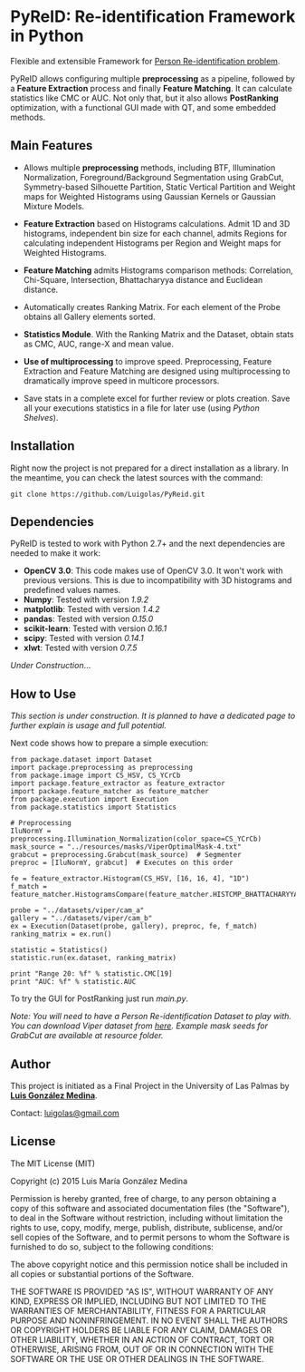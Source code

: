 PyReID: Re-identification Framework in Python
=====================================================
Flexible and extensible Framework for [Person Re-identification problem](http://www.sciencedirect.com/science/article/pii/S0262885614000262).

PyReID allows configuring multiple **preprocessing** as a pipeline, followed by a **Feature Extraction** process and finally **Feature Matching**. It can calculate statistics like CMC or AUC. Not only that, but it also allows **PostRanking** optimization, with a functional GUI made with QT, and some embedded methods.

Main Features
-------------
  - Allows multiple **preprocessing** methods, including BTF, Illumination Normalization, Foreground/Background Segmentation using GrabCut, Symmetry-based Silhouette Partition, Static Vertical Partition and Weight maps for Weighted Histograms using Gaussian Kernels or Gaussian Mixture Models.
  
  - **Feature Extraction** based on Histograms calculations. Admit 1D and 3D histograms, independent bin size for each channel, admits Regions for calculating independent Histograms per Region and Weight maps for Weighted Histograms.
  
  - **Feature Matching** admits Histograms comparison methods: Correlation, Chi-Square, Intersection, Bhattacharyya distance and Euclidean distance.
  
  - Automatically creates Ranking Matrix. For each element of the Probe obtains all Gallery elements sorted.
  
  - **Statistics Module**. With the Ranking Matrix and the Dataset, obtain stats as CMC, AUC, range-X and mean value.
  
  - **Use of multiprocessing** to improve speed. Preprocessing, Feature Extraction and Feature Matching are designed using multiprocessing to dramatically improve speed in multicore processors.
  
  - Save stats in a complete excel for further review or plots creation. Save all your executions statistics in a file for later use (using *Python Shelves*).
  
Installation
------------
Right now the project is not prepared for a direct installation as a library. In the meantime, you can check the latest sources with the command:


    git clone https://github.com/Luigolas/PyReid.git

Dependencies
------------
PyReID is tested to work with Python 2.7+ and the next dependencies are needed to make it work:

  - **OpenCV 3.0**: This code makes use of OpenCV 3.0. It won't work with previous versions. This is due to incompatibility with 3D histograms and predefined values names.
  - **Numpy**: Tested with version *1.9.2*
  - **matplotlib**: Tested with version *1.4.2*
  - **pandas**: Tested with version *0.15.0*
  - **scikit-learn**: Tested with version *0.16.1*
  - **scipy**: Tested with version *0.14.1*
  - **xlwt**: Tested with version *0.7.5*

*Under Construction*...

How to Use
----------
*This section is under construction. It is planned to have a dedicated page to further explain is usage and full potential.* 

Next code shows how to prepare a simple execution:


    from package.dataset import Dataset
    import package.preprocessing as preprocessing
    from package.image import CS_HSV, CS_YCrCb
    import package.feature_extractor as feature_extractor
    import package.feature_matcher as feature_matcher
    from package.execution import Execution
    from package.statistics import Statistics

    # Preprocessing
    IluNormY = preprocessing.Illumination_Normalization(color_space=CS_YCrCb)
    mask_source = "../resources/masks/ViperOptimalMask-4.txt"
    grabcut = preprocessing.Grabcut(mask_source)  # Segmenter
    preproc = [IluNormY, grabcut]  # Executes on this order

    fe = feature_extractor.Histogram(CS_HSV, [16, 16, 4], "1D")
    f_match = feature_matcher.HistogramsCompare(feature_matcher.HISTCMP_BHATTACHARYYA)

    probe = "../datasets/viper/cam_a"
    gallery = "../datasets/viper/cam_b"
    ex = Execution(Dataset(probe, gallery), preproc, fe, f_match)
    ranking_matrix = ex.run()

    statistic = Statistics()
    statistic.run(ex.dataset, ranking_matrix)

    print "Range 20: %f" % statistic.CMC[19]
    print "AUC: %f" % statistic.AUC

To try the GUI for PostRanking just run *main.py*.

*Note: You will need to have a Person Re-identification Dataset to play with. You can download Viper dataset from [here](https://vision.soe.ucsc.edu/node/178). Example mask seeds for GrabCut are available at resource folder.*

Author
------
This project is initiated as a Final Project in the University of Las Palmas by [**Luis González Medina**](www.luigolas.com). 

Contact: luigolas@gmail.com

License
-------
The MIT License (MIT)

Copyright (c) 2015 Luis María González Medina

Permission is hereby granted, free of charge, to any person obtaining a copy
of this software and associated documentation files (the "Software"), to deal
in the Software without restriction, including without limitation the rights
to use, copy, modify, merge, publish, distribute, sublicense, and/or sell
copies of the Software, and to permit persons to whom the Software is
furnished to do so, subject to the following conditions:

The above copyright notice and this permission notice shall be included in all
copies or substantial portions of the Software.

THE SOFTWARE IS PROVIDED "AS IS", WITHOUT WARRANTY OF ANY KIND, EXPRESS OR
IMPLIED, INCLUDING BUT NOT LIMITED TO THE WARRANTIES OF MERCHANTABILITY,
FITNESS FOR A PARTICULAR PURPOSE AND NONINFRINGEMENT. IN NO EVENT SHALL THE
AUTHORS OR COPYRIGHT HOLDERS BE LIABLE FOR ANY CLAIM, DAMAGES OR OTHER
LIABILITY, WHETHER IN AN ACTION OF CONTRACT, TORT OR OTHERWISE, ARISING FROM,
OUT OF OR IN CONNECTION WITH THE SOFTWARE OR THE USE OR OTHER DEALINGS IN THE
SOFTWARE.
